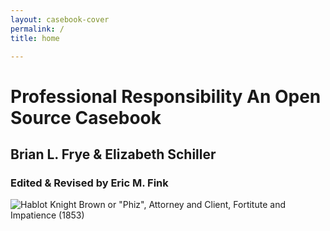 ```yaml
---
layout: casebook-cover
permalink: /
title: home

---
```


# Professional Responsibility An Open Source Casebook

## Brian L. Frye & Elizabeth Schiller 

### Edited & Revised by Eric M. Fink 


![Hablot Knight Brown or "Phiz", Attorney and Client, Fortitute and Impatience (1853)](../PRcasebook/assets/images/cover-FRYE.png)
